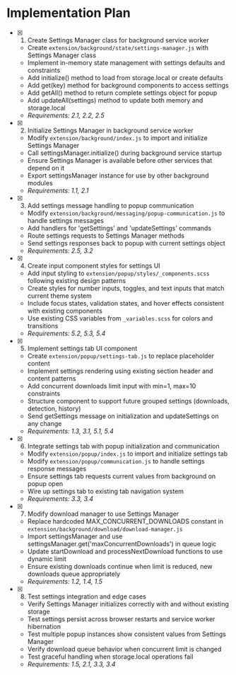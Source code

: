 # Implementation Plan

- [x] 1. Create Settings Manager class for background service worker
  - Create `extension/background/state/settings-manager.js` with Settings Manager class
  - Implement in-memory state management with settings defaults and constraints
  - Add initialize() method to load from storage.local or create defaults
  - Add get(key) method for background components to access settings
  - Add getAll() method to return complete settings object for popup
  - Add updateAll(settings) method to update both memory and storage.local
  - _Requirements: 2.1, 2.2, 2.5_

- [x] 2. Initialize Settings Manager in background service worker
  - Modify `extension/background/index.js` to import and initialize Settings Manager
  - Call settingsManager.initialize() during background service startup
  - Ensure Settings Manager is available before other services that depend on it
  - Export settingsManager instance for use by other background modules
  - _Requirements: 1.1, 2.1_

- [x] 3. Add settings message handling to popup communication
  - Modify `extension/background/messaging/popup-communication.js` to handle settings messages
  - Add handlers for 'getSettings' and 'updateSettings' commands
  - Route settings requests to Settings Manager methods
  - Send settings responses back to popup with current settings object
  - _Requirements: 2.5, 3.2_

- [x] 4. Create input component styles for settings UI
  - Add input styling to `extension/popup/styles/_components.scss` following existing design patterns
  - Create styles for number inputs, toggles, and text inputs that match current theme system
  - Include focus states, validation states, and hover effects consistent with existing components
  - Use existing CSS variables from `_variables.scss` for colors and transitions
  - _Requirements: 5.2, 5.3, 5.4_

- [x] 5. Implement settings tab UI component
  - Create `extension/popup/settings-tab.js` to replace placeholder content
  - Implement settings rendering using existing section header and content patterns
  - Add concurrent downloads limit input with min=1, max=10 constraints
  - Structure component to support future grouped settings (downloads, detection, history)
  - Send getSettings message on initialization and updateSettings on any change
  - _Requirements: 1.3, 3.1, 5.1, 5.4_

- [x] 6. Integrate settings tab with popup initialization and communication
  - Modify `extension/popup/index.js` to import and initialize settings tab
  - Modify `extension/popup/communication.js` to handle settings response messages
  - Ensure settings tab requests current values from background on popup open
  - Wire up settings tab to existing tab navigation system
  - _Requirements: 3.3, 3.4_

- [x] 7. Modify download manager to use Settings Manager
  - Replace hardcoded MAX_CONCURRENT_DOWNLOADS constant in `extension/background/download/download-manager.js`
  - Import settingsManager and use settingsManager.get('maxConcurrentDownloads') in queue logic
  - Update startDownload and processNextDownload functions to use dynamic limit
  - Ensure existing downloads continue when limit is reduced, new downloads queue appropriately
  - _Requirements: 1.2, 1.4, 1.5_

- [x] 8. Test settings integration and edge cases
  - Verify Settings Manager initializes correctly with and without existing storage
  - Test settings persist across browser restarts and service worker hibernation
  - Test multiple popup instances show consistent values from Settings Manager
  - Verify download queue behavior when concurrent limit is changed
  - Test graceful handling when storage.local operations fail
  - _Requirements: 1.5, 2.1, 3.3, 3.4_
